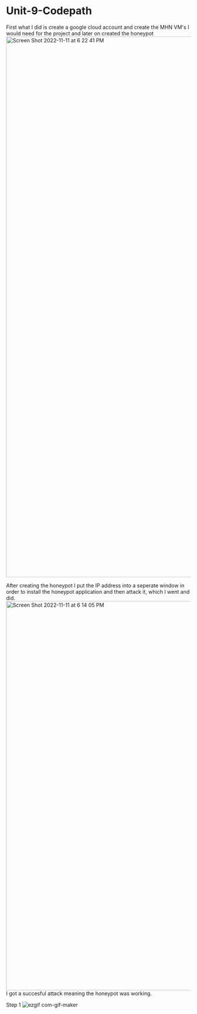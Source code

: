 # Unit-9-Codepath
First what I did is create a google cloud account and create the MHN VM's I would need for the project and later on created the honeypot
<img width="1470" alt="Screen Shot 2022-11-11 at 6 22 41 PM" src="https://user-images.githubusercontent.com/109492858/201452232-6e3ddf2f-c9cc-43a7-abd1-a28db5629ec5.png">

After creating the honeypot I put the IP address into a seperate window in order to install the honeypot application and then attack it, which I went and did.
<img width="1058" alt="Screen Shot 2022-11-11 at 6 14 05 PM" src="https://user-images.githubusercontent.com/109492858/201452326-0e64b283-7f21-4300-8c85-9956ff5e0b39.png">
I got a succesful attack meaning the honeypot was working. 

Step 1
![ezgif com-gif-maker](https://user-images.githubusercontent.com/109492858/201453092-c6ddffb1-b8a8-41f7-9a69-aa5ec7ffabf9.gif)
